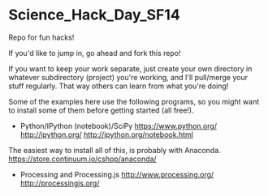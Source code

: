Science_Hack_Day_SF14
=====================

Repo for fun hacks!

If you'd like to jump in, go ahead and fork this repo!

If you want to keep your work separate, just create your own directory
in whatever subdirectory (project) you're working, and I'll pull/merge
your stuff regularly. That way others can learn from what you're doing!

Some of the examples here use the following programs, so you might
want to install some of them before getting started (all free!).

* Python/IPython (notebook)/SciPy
https://www.python.org/
http://ipython.org/
http://ipython.org/notebook.html

The easiest way to install all of this, is probably with Anaconda.
https://store.continuum.io/cshop/anaconda/

* Processing and Processing.js
http://www.processing.org/
http://processingjs.org/

